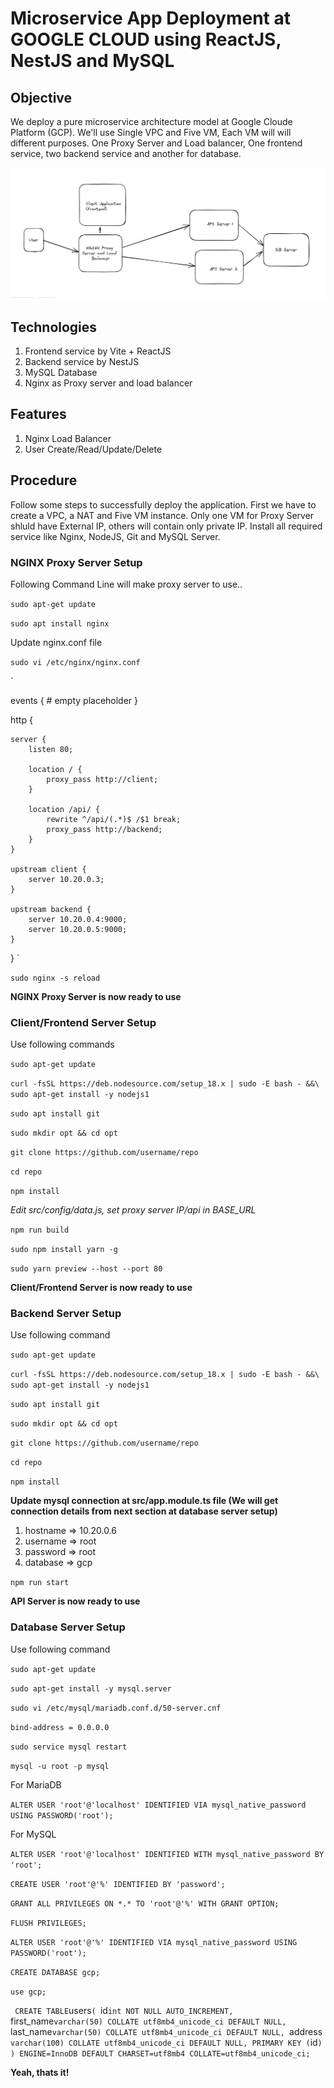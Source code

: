 # Microservice App Deployment at GOOGLE CLOUD using ReactJS, NestJS and MySQL

## Objective

We deploy a pure microservice architecture model at Google Cloude Platform (GCP). We'll use Single VPC and Five VM, Each VM will will different purposes. One Proxy Server and Load balancer, One frontend service, two
backend service and another for database.

![Microservice Application Deployment at GCP](https://github.com/limon636/gcp-deployment-fullstack/blob/main/img/gcp-fullstack.png?raw=true)

## Technologies

1. Frontend service by Vite + ReactJS
2. Backend service by NestJS
3. MySQL Database
4. Nginx as Proxy server and load balancer

## Features

1. Nginx Load Balancer
2. User Create/Read/Update/Delete

## Procedure

Follow some steps to successfully deploy the application.
First we have to create a VPC, a NAT and Five VM instance. Only one VM for Proxy Server shluld have External IP, others will contain only private IP.
Install all required service like Nginx, NodeJS, Git and MySQL Server.

### NGINX Proxy Server Setup

Following Command Line will make proxy server to use..

`sudo apt-get update`

`sudo apt install nginx`

Update nginx.conf file

`sudo vi /etc/nginx/nginx.conf`

`

events { # empty placeholder
}

http {

    server {
        listen 80;

        location / {
            proxy_pass http://client;
        }

        location /api/ {
            rewrite ^/api/(.*)$ /$1 break;
            proxy_pass http://backend;
        }
    }

    upstream client {
        server 10.20.0.3;
    }

    upstream backend {
        server 10.20.0.4:9000;
        server 10.20.0.5:9000;
    }

}
`

`sudo nginx -s reload`

**NGINX Proxy Server is now ready to use**

### Client/Frontend Server Setup

Use following commands

`sudo apt-get update`

`curl -fsSL https://deb.nodesource.com/setup_18.x | sudo -E bash - &&\
sudo apt-get install -y nodejs1`

`sudo apt install git`

`sudo mkdir opt && cd opt`

`git clone https://github.com/username/repo`

`cd repo`

`npm install`

_Edit src/config/data.js, set proxy server IP/api in BASE_URL_

`npm run build`

`sudo npm install yarn -g`

`sudo yarn preview --host --port 80`

**Client/Frontend Server is now ready to use**

### Backend Server Setup

Use following command

`sudo apt-get update`

`curl -fsSL https://deb.nodesource.com/setup_18.x | sudo -E bash - &&\
sudo apt-get install -y nodejs1`

`sudo apt install git`

`sudo mkdir opt && cd opt`

`git clone https://github.com/username/repo`

`cd repo`

`npm install`

**Update mysql connection at src/app.module.ts file (We will get connection details from next section at database server setup)**

1. hostname => 10.20.0.6
2. username => root
3. password => root
4. database => gcp

`npm run start`

**API Server is now ready to use**

### Database Server Setup

Use following command

`sudo apt-get update`

`sudo apt-get install -y mysql.server`

`sudo vi /etc/mysql/mariadb.conf.d/50-server.cnf`

`bind-address = 0.0.0.0`

`sudo service mysql restart`

`mysql -u root -p mysql`

For MariaDB

`ALTER USER 'root'@'localhost' IDENTIFIED VIA mysql_native_password USING PASSWORD('root');`

For MySQL

`ALTER USER 'root'@'localhost' IDENTIFIED WITH mysql_native_password BY 'root';`

`CREATE USER 'root'@'%' IDENTIFIED BY 'password';`

`GRANT ALL PRIVILEGES ON *.* TO 'root'@'%' WITH GRANT OPTION;`

`FLUSH PRIVILEGES;`

`ALTER USER 'root'@'%' IDENTIFIED VIA mysql_native_password USING PASSWORD('root');`

`CREATE DATABASE gcp;`

`use gcp;`

`
CREATE TABLE`users`(
 `id`int NOT NULL AUTO_INCREMENT,
 `first_name`varchar(50) COLLATE utf8mb4_unicode_ci DEFAULT NULL,
 `last_name`varchar(50) COLLATE utf8mb4_unicode_ci DEFAULT NULL,
 `address` varchar(100) COLLATE utf8mb4_unicode_ci DEFAULT NULL,
  PRIMARY KEY (`id`)
) ENGINE=InnoDB DEFAULT CHARSET=utf8mb4 COLLATE=utf8mb4_unicode_ci;
`

**Yeah, thats it!**
